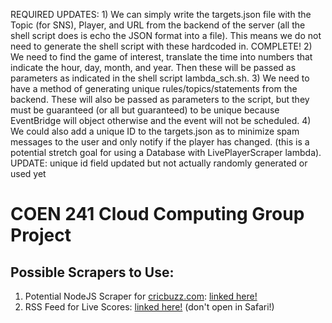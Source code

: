 REQUIRED UPDATES:
	1) We can simply write the targets.json file with the Topic (for SNS), Player, and URL from the backend of the server (all the shell script does is echo the JSON format into a file). This means we do not need to generate the shell script with these hardcoded in. COMPLETE!
	2) We need to find the game of interest, translate the time into numbers that indicate the hour, day, month, and year. Then these will be passed as parameters as indicated in the shell script lambda_sch.sh.
	3) We need to have a method of generating unique rules/topics/statements from the backend. These will also be passed as parameters to the script, but they must be guaranteed (or all but guaranteed) to be unique because EventBridge will object otherwise and the event will not be scheduled. 
	4) We could also add a unique ID to the targets.json as to minimize spam messages to the user and only notify if the player has changed. (this is a potential stretch goal for using a Database with LivePlayerScraper lambda). UPDATE: unique id field updated but not actually randomly generated or used yet

# COEN 241 Cloud Computing Group Project


## Possible Scrapers to Use:
1. Potential NodeJS Scraper for [cricbuzz.com](https://www.cricbuzz.com): [linked here!](https://github.com/mskian/cricket-api-nodejs)
2. RSS Feed for Live Scores: [linked here!](https://static.cricinfo.com/rss/livescores.xml) (don't open in Safari!)